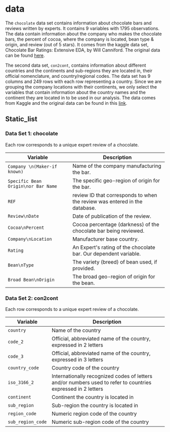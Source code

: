 # data

The `chocolate` data set contains information about chocolate bars and reviews written by experts. It contains 9 variables with 1795 observations. The data contain information about the company who makes the chocolate bars, the percent of cocoa, where the company is located, bean type & origin, and review (out of 5 stars). It comes from the kaggle data set, Chocolate Bar Ratings: Extensive EDA, by Will Canniford. The original data can be found [here](https://www.kaggle.com/code/willcanniford/chocolate-bar-ratings-extensive-eda/data).

The second data set, `con2cont`, contains information about different countries and the continents and sub-regions they are located in, their official nomenclature, and country/regional codes. The data set has 9 columns and 249 rows with each row representing a country. Since we are grouping the company locations with their continents, we only select the variables that contain information about the country names and the continent they are located in to be used in our analysis. The data comes from Kaggle and the original data can be found in this [link](https://www.kaggle.com/datasets/statchaitya/country-to-continent).

## Static_list

### Data Set 1: chocolate

Each row corresponds to a unique expert review of a chocolate.

| Variable                               | Description                                                                        |
|----------------------------------------|------------------------------------------------------------------------------------|
| `Company \n(Maker-if known)`            | Name of the company manufacturing the bar.|
| `Specific Bean Origin\nor Bar Name`   | The specific geo-region of origin for the bar.|
| `REF`                                 | review ID that corresponds to when the review was entered in the database.|
| `Review\nDate`                         | Date of publication of the review.|
| `Cocoa\nPercent`                       | Cocoa percentage (darkness) of the chocolate bar being reviewed.|
| `Company\nLocation`                    | Manufacturer base country.|
| `Rating`                              | An Expert's rating of the chocolate bar. Our dependent variable.|
| `Bean\nType`                           | The variety (breed) of bean used, if provided.|
| `Broad Bean\nOrigin`                   | The broad geo-region of origin for the bean.|

### Data Set 2: con2cont

Each row corresponds to a unique expert review of a chocolate.

| Variable                               | Description                                                                        |
|----------------------------------------|------------------------------------------------------------------------------------|
| `country`                              | Name of the country |
| `code_2`                               | Official, abbreviated name of the country, expressed in 2 letters |
| `code_3`                               | Official, abbreviated name of the country, expressed in 3 letters |
| `country_code`                         | Country code of the country|
| `iso_3166_2`                           | Internationally recognized codes of letters and/or numbers used to refer to countries expressed in 2 letters |
| `continent`                            | Continent the country is located in |
| `sub_region`                           | Sub-region the country is located in |
| `region_code`                          | Numeric region code of the country |
| `sub_region_code`                      | Numeric sub-region code of the country |

